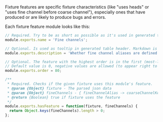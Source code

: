 Fixture features are specific fixture characteristics (like "uses heads" or "uses fine channel before coarse channel"), especially ones that have produced or are likely to produce bugs and errors.

Each fixture feature module looks like this:

```js
// Required. Try to be as short as possible as it's used in generated table header. Markdown is allowed.
module.exports.name = 'Fine channels';

// Optional. Is used as tooltip in generated table header. Markdown is not allowed.
module.exports.description = 'Whether fine channel aliases are defined';

// Optional. The feature with the highest order is in the first (most-left) column.
// Default value is 0, negative values are allowed (to appear right to the features with default order).
module.exports.order = 80;

/**
 * Required. Checks if the given fixture uses this module's feature.
 * @param {Object} fixture - The parsed json data
 * @param {Object} fineChannels - { fineChannelAlias -> coarseChannelKey }
 * @return {Boolean} true if fixture uses the feature
 */
module.exports.hasFeature = function(fixture, fineChannels) {
  return Object.keys(fineChannels).length > 0;
};
```
